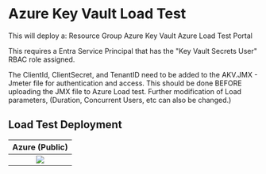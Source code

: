 # Azure Key Vault Load Test

This will deploy a:
  Resource Group
  Azure Key Vault 
  Azure Load Test Portal

 This requires a Entra Service Principal that has the "Key Vault Secrets User" RBAC role assigned.

 The ClientId, ClientSecret, and TenantID need to be added to the AKV.JMX - Jmeter file for authentication and access.  This should be done BEFORE uploading the JMX file to Azure Load test.
 Further modification of Load parameters, (Duration, Concurrent Users, etc can also be changed.)

 ## Load Test Deployment

| Azure (Public) |
| :---: |
| <a href="https://portal.azure.com/#create/Microsoft.Template/uri/https%3A%2F%2Fraw.githubusercontent.com%2Fjohndohoneyjr%2FkitchenSink%2Fmaster%2Fazuredeploy.json" target="_blank"><img src="https://aka.ms/deploytoazurebutton" /></a> | 
